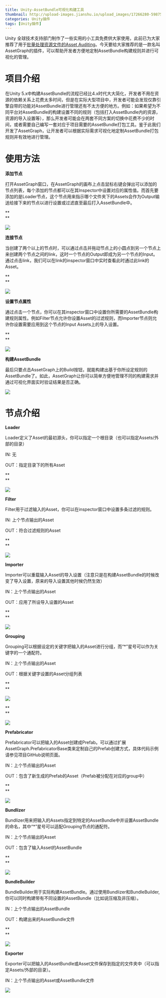 ```yaml
---
title: Unity-AssetBundle可视化构建工具
thumbnail: http://upload-images.jianshu.io/upload_images/17266280-5987583bd0364a23.png?imageMogr2/auto-orient/strip%7CimageView2/2/w/1240
categories: Unity插件
tags: [Unity插件]
---
```


Unity 全球技术支持部门制作了一些实用的小工具免费供大家使用，此前已为大家推荐了用于[批量处理资源文件的Asset
Auditing](http://mp.weixin.qq.com/s?__biz=MjM5NjE1MTkwMg==&mid=2651038011&idx=1&sn=a6695849c1aaa87cfcad56534ec83dbf&scene=21#wechat_redirect)。今天要给大家推荐的是一款名叫AssetGraph的插件，可以帮助开发者方便地定制AssetBundle构建规则并进行可视化的管理。

# 项目介绍

在Unity
5.x中构建AssetBundle的流程已经比4.x时代大大简化，开发者不用在资源的依赖关系上花费太多时间，但是在实际大型项目中，开发者可能会发现仅靠引擎自带的功能对AssetBundle进行管理还有不太方便的地方。例如：如果希望为不同平台对AssetBundle的构建设置不同的规则（包括打入AssetBundle内的资源，资源的导入设置等），那么开发者可能会在两套不同方案的切换中花费不少的时间，或者需要自己编写一套对应于项目需要的AssetBundle打包工具。鉴于此我们开发了AssetGraph，让开发者可以根据实际需求可视化地定制AssetBundle打包规则并有效地进行管理。

# 使用方法

 **添加节点**

打开AssetGraph窗口，在AssetGraph的画布上点击鼠标右键会弹出可以添加的节点列表，每个添加的节点都可以在其Inspector中设置对应的属性值。而首先要添加的是Loader节点，这个节点用来指示哪个文件夹下的Assets会作为Output输送给接下来的节点以进行设置或过滤直至最后打入AssetBundle中。

 **  
**

![](http://upload-images.jianshu.io/upload_images/17266280-5987583bd0364a23.png?imageMogr2/auto-orient/strip%7CimageView2/2/w/1240)  

**连接节点**

当创建了两个以上的节点时，可以通过点击并拖动节点上的小圆点到另一个节点上来创建两个节点之间的link，这时一个节点的Output即成为另一个节点的Input。通过点击link，我们可以在link的inspector窗口中实时查看此时通过此link的Asset。

 **  
**

![](http://upload-images.jianshu.io/upload_images/17266280-78fa08cfeb68930f.png?imageMogr2/auto-orient/strip%7CimageView2/2/w/1240)  

**设置节点属性**

通过点击一个节点，你可以在其inspector窗口中设置你所需要的AssetBundle构建规则属性。例如Filter节点允许你设置Asset的过滤规则，而Importer节点则允许你设置需要应用到这个节点的Input
Assets上的导入设置。

 **  
**

![](http://upload-images.jianshu.io/upload_images/17266280-62fd265bce3981c8.png?imageMogr2/auto-orient/strip%7CimageView2/2/w/1240)  

**构建AssetBundle**

最后只要点击AssetGraph上的Build按钮，就能构建出基于你所设定规则的AssetBundle了。如此，AssetGraph让你可以简单方便地管理不同的构建需求并通过可视化界面实时验证结果是否正确。

  

![](http://upload-images.jianshu.io/upload_images/17266280-20870fe4699bfefb.png?imageMogr2/auto-orient/strip%7CimageView2/2/w/1240)  

# 节点介绍

 **Loader**

Loader定义了Asset的最初源头，你可以指定一个根目录（也可以指定Assets/外部的目录）

IN: 无

OUT：指定目录下的所有Asset

 **  
**

![](http://upload-images.jianshu.io/upload_images/17266280-154864d36281ad00.png?imageMogr2/auto-orient/strip%7CimageView2/2/w/1240)  

**Filter**

Filter用于过滤输入的Asset，你可以在inspector窗口中设置多条过滤的规则。

IN: 上个节点输出的Asset

OUT：符合过滤规则的Asset

 **  
**

![](http://upload-images.jianshu.io/upload_images/17266280-9e9076e6c2300cfd.png?imageMogr2/auto-orient/strip%7CimageView2/2/w/1240)  

**Importer**

Importer可以重载输入Asset的导入设置（注意只是在构建AssetBundle的时候改变了导入设置，原来的导入设置其他时候仍然生效）

IN：上个节点输出的Asset

OUT：应用了所设导入设置的Asset

 **  
**

![](http://upload-images.jianshu.io/upload_images/17266280-ebaac45b178f9162.png?imageMogr2/auto-orient/strip%7CimageView2/2/w/1240)  

**Grouping**

Grouping可以根据设定的关键字把输入的Asset进行分组，而“*”星号可以作为关键字的一个通配符。

IN：上个节点输出的Asset

OUT：根据关键字设置的Asset分组列表

 **  
**

![](http://upload-images.jianshu.io/upload_images/17266280-3695240b298ba890.png?imageMogr2/auto-orient/strip%7CimageView2/2/w/1240)  

**  
**

![](http://upload-images.jianshu.io/upload_images/17266280-43e22c87c74272d5.png?imageMogr2/auto-orient/strip%7CimageView2/2/w/1240)  

**Prefabricator**

Prefabricator可以把输入的Asset创建成Prefab。可以通过扩展AssetGraph.PrefabricatorBase类来定制自己的Prefab创建方式，具体代码示例请参见项目GitHub说明页面。

IN：上个节点输出的Asset

OUT：包含了新生成的Prefab的Asset（Prefab被分配在对应的group中）

 **  
**

![](http://upload-images.jianshu.io/upload_images/17266280-6a611a07a3e23bcd.png?imageMogr2/auto-orient/strip%7CimageView2/2/w/1240)  

**Bundlizer**

Bundlizer用来把输入的Assets指定到特定的AssetBundle中并设置AssetBundle的命名，其中“*”星号可以适配Grouping节点的通配符。

IN：上个节点输出的Asset

OUT：包含了输入Asset的AssetBundle

 **  
**

![](http://upload-images.jianshu.io/upload_images/17266280-6aee72deda434eae.png?imageMogr2/auto-orient/strip%7CimageView2/2/w/1240)  

**BundleBuilder**

BundleBuilder用于实际构建AssetBundle。通过使用Bundlizer和BundleBuilder,你可以同时构建带有不同设置的AssetBundle（比如说压缩及非压缩）。

IN：上个节点输出的AssetBundle

OUT：构建出来的AssetBundle文件

 **  
**

![](http://upload-images.jianshu.io/upload_images/17266280-4bfba564c6bef8fb.png?imageMogr2/auto-orient/strip%7CimageView2/2/w/1240)  

**Exporter**

Exporter可以把输入的AssetBundle或Asset文件保存到指定的文件夹中（可以指定Assets/外部的目录）。

IN：上个节点输出的Asset或AssetBundle文件

  

![](http://upload-images.jianshu.io/upload_images/17266280-0e42f745ceefa1f8.png?imageMogr2/auto-orient/strip%7CimageView2/2/w/1240)  

